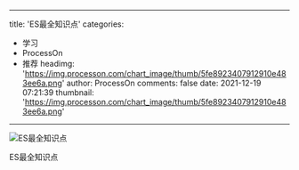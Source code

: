
---
title: 'ES最全知识点'
categories: 
 - 学习
 - ProcessOn
 - 推荐
headimg: 'https://img.processon.com/chart_image/thumb/5fe8923407912910e483ee6a.png'
author: ProcessOn
comments: false
date: 2021-12-19 07:21:39
thumbnail: 'https://img.processon.com/chart_image/thumb/5fe8923407912910e483ee6a.png'
---

<div>   
<img class="thumb" alt="ES最全知识点" src="https://img.processon.com/chart_image/thumb/5fe8923407912910e483ee6a.png" referrerpolicy="no-referrer">
<p>ES最全知识点</p>  
</div>
            